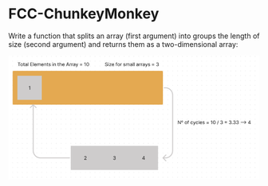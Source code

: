 # FCC-ChunkeyMonkey
Write a function that splits an array (first argument) into groups the length of size (second argument) and returns them as a two-dimensional array:

![Website look](problem-desing.png)
